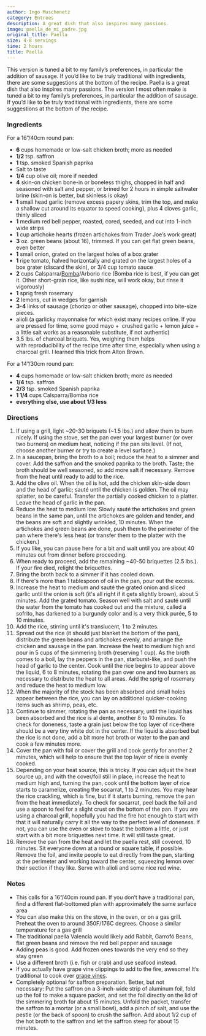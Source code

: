 ```yaml
---
author: Ingo Muschenetz
category: Entrees
description: A great dish that also inspires many passions.
image: paella_de_mi_padre.jpg
original_title: Paella
size: 4-8 servings
time: 2 hours
title: Paella
---
```


This version is tuned a bit to my family’s preferences, in particular the addition of sausage. If you’d like to be truly traditional with ingredients, there are some suggestions at the bottom of the recipe. Paella is a great dish that also inspires many passions. The version I most often make is tuned a bit to my family’s preferences, in particular the addition of sausage. If you’d like to be truly traditional with ingredients, there are some suggestions at the bottom of the recipe.

### Ingredients

For a 16”/40cm round pan:

- **6** cups homemade or low-salt chicken broth; more as needed
- **1/2** tsp. saffron
- **1** tsp. smoked Spanish paprika
- Salt to taste
- **1/4** cup olive oil; more if needed
- **4** skin-on chicken bone-in or boneless thighs, chopped in half and seasoned with salt and pepper, or brined for 2 hours in simple saltwater brine (skin-on is better, but skinless is okay)
- **1** small head garlic (remove excess papery skins, trim the top, and make a shallow cut around its equator to speed cooking), plus 4 cloves garlic, thinly sliced
- **1** medium red bell pepper, roasted, cored, seeded, and cut into 1-inch wide strips
- **1** cup artichoke hearts (frozen artichokes from Trader Joe’s work great)
- **3** oz. green beans (about 16), trimmed. If you can get flat green beans, even better
- **1** small onion, grated on the largest holes of a box grater
- **1** ripe tomato, halved horizontally and grated on the largest holes of a box grater (discard the skin), or 3/4 cup tomato sauce
- **2** cups Calsparra/[Bomba](https://www.amazon.com/Santo-Tomas-Bomba-Rice-Pound/dp/B01N4EDDH4/)/Arborio rice (Bomba rice is best, if you can get it. Other short-grain rice, like sushi rice, will work okay, but rinse it vigorously) 
- **1** sprig fresh rosemary
- **2** lemons, cut in wedges for garnish
- **3-4** links of sausage (chorizo or other sausage), chopped into bite-size pieces.
- alioli (a garlicky mayonnaise for which exist many recipes online. If you are pressed for time, some good mayo +  crushed garlic + lemon juice + a little salt works as a reasonable substitute, if not authentic)
- 3.5 lbs. of charcoal briquets. Yes, weighing them helps with reproducibility of the recipe time after time, especially when using a charcoal grill. I learned this trick from Alton Brown.

For a 14”/30cm round pan:

- **4** cups homemade or low-salt chicken broth; more as needed
- **1/4** tsp. saffron
- **2/3** tsp. smoked Spanish paprika
- **1 1/4** cups Calsparra/Bomba rice
- **everything else, use about 1/3 less**

### Directions
1. If using a grill, light ~20-30 briquets (~1.5 lbs.) and allow them to burn nicely. If using the stove, set the pan over your largest burner (or over two burners) on medium heat, noticing if the pan sits level. (If not, choose another burner or try to create a level surface.)
2. In a saucepan, bring the broth to a boil; reduce the heat to a simmer and cover. Add the saffron and the smoked paprika to the broth. Taste; the broth should be well seasoned, so add more salt if necessary. Remove from the heat until ready to add to the rice.
3. Add the olive oil. When the oil is hot, add the chicken skin-side down and the head of garlic; sauté until the chicken is golden. The oil may splatter, so be careful. Transfer the partially cooked chicken to a platter. Leave the head of garlic in the pan.
4. Reduce the heat to medium low. Slowly sauté the artichokes and green beans in the same pan, until the artichokes are golden and tender, and the beans are soft and slightly wrinkled, 10 minutes. When the artichokes and green beans are done, push them to the perimeter of the pan where there's less heat (or transfer them to the platter with the chicken.)
5. If you like, you can pause here for a bit and wait until you are about 40 minutes out from dinner before proceeding.
6. When ready to proceed, add the remaining ~40-50 briquettes (2.5 lbs.). If your fire died, relight the briquettes.
7. Bring the broth back to a simmer if it has cooled down.
8. If there's more than 1 tablespoon of oil in the pan, pour out the excess.
9. Increase the heat to medium and sauté the grated onion and sliced garlic until the onion is soft (it's all right if it gets slightly brown), about 5 minutes. Add the grated tomato. Season well with salt and sauté until the water from the tomato has cooked out and the mixture, called a sofrito, has darkened to a burgundy color and is a very thick purée, 5 to 10 minutes. 
10. Add the rice, stirring until it's translucent, 1 to 2 minutes.
11. Spread out the rice (it should just blanket the bottom of the pan), distribute the green beans and artichokes evenly, and arrange the chicken and sausage in the pan. Increase the heat to medium high and pour in 5 cups of the simmering broth (reserving 1 cup). As the broth comes to a boil, lay the peppers in the pan, starburst-like, and push the head of garlic to the center. Cook until the rice begins to appear above the liquid, 6 to 8 minutes, rotating the pan over one and two burners as necessary to distribute the heat to all areas. Add the sprig of rosemary and reduce the heat to medium low.
12. When the majority of the stock has been absorbed and small holes appear between the rice, you can lay on additional quicker-cooking items such as shrimp, peas, etc.
13. Continue to simmer, rotating the pan as necessary, until the liquid has been absorbed and the rice is al dente, another 8 to 10 minutes. To check for doneness, taste a grain just below the top layer of rice-there should be a very tiny white dot in the center. If the liquid is absorbed but the rice is not done, add a bit more hot broth or water to the pan and cook a few minutes more.
14. Cover the pan with foil or cover the grill and cook gently for another 2 minutes, which will help to ensure that the top layer of rice is evenly cooked.
15. Depending on your heat source, this is tricky. If you can adjust the heat source up, and with the cover/foil still in place, increase the heat to medium high and, turning the pan, cook until the bottom layer of rice starts to caramelize, creating the socarrat, 1 to 2 minutes. You may hear the rice crackling, which is fine, but if it starts burning, remove the pan from the heat immediately. To check for socarrat, peel back the foil and use a spoon to feel for a slight crust on the bottom of the pan. If you are using a charcoal grill, hopefully you had the fire hot enough to start with that it will naturally carry it all the way to the perfect level of doneness. If not, you can use the oven or stove to toast the bottom a little, or just start with a bit more briquettes next time. It will still taste great.
16. Remove the pan from the heat and let the paella rest, still covered, 10 minutes. Sit everyone down at a round or square table, if possible. Remove the foil, and invite people to eat directly from the pan, starting at the perimeter and working toward the center, squeezing lemon over their section if they like. Serve with alioli and some nice red wine.

### Notes

- This calls for a 16”/40cm round pan. If you don’t have a traditional pan, find a different flat-bottomed plan with approximately the same surface area
- You can also make this on the stove, in the oven, or on a gas grill. Preheat the oven to around 350F/176C degrees. Choose a similar temperature for a gas grill
- The traditional paella Valencia would likely add Rabbit, Garrofó Beans, flat green beans and remove the red bell pepper and sausage
- Adding peas is good. Add frozen ones towards the very end so they stay green
- Use a different broth (i.e. fish or crab) and use seafood instead.
- If you actually have grape vine clippings to add to the fire, awesome! It’s traditional to cook over [grape vines](https://app.ckbk.com/recipe/movi64691c11s001r004/la-paella).
- Completely optional for saffron preparation. Better, but not necessary: Put the saffron on a 3-inch-wide strip of aluminum foil, fold up the foil to make a square packet, and set the foil directly on the lid of the simmering broth for about 15 minutes. Unfold the packet, transfer the saffron to a mortar (or a small bowl), add a pinch of salt, and use the pestle (or the back of spoon) to crush the saffron. Add about 1/2 cup of the hot broth to the saffron and let the saffron steep for about 15 minutes.
